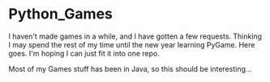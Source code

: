 # Python_Games

I haven't made games in a while, and I have gotten a few requests. 
Thinking I may spend the rest of my time until the new year learning PyGame.
Here goes. I'm hoping I can just fit it into one repo.

Most of my Games stuff has been in Java, so this should be interesting...
